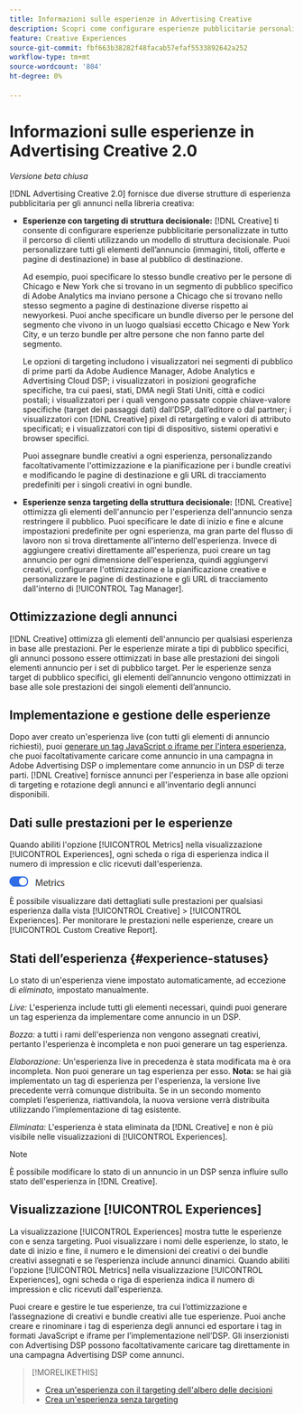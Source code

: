 ```yaml
---
title: Informazioni sulle esperienze in Advertising Creative
description: Scopri come configurare esperienze pubblicitarie personalizzate e ottimizzare gli elementi pubblicitari in base alle prestazioni.
feature: Creative Experiences
source-git-commit: fbf663b38282f48facab57efaf5533892642a252
workflow-type: tm+mt
source-wordcount: '804'
ht-degree: 0%

---
```


# Informazioni sulle esperienze in Advertising Creative 2.0

*Versione beta chiusa*

<!-- Revisit Description metadata -->

<!-- MORE -->

[!DNL Advertising Creative 2.0] fornisce due diverse strutture di esperienza pubblicitaria per gli annunci nella libreria creativa<!-- can use a single library only -->:

* **Esperienze con targeting di struttura decisionale:** [!DNL Creative] ti consente di configurare esperienze pubblicitarie personalizzate in tutto il percorso di clienti utilizzando un modello di struttura decisionale. Puoi personalizzare tutti gli elementi dell’annuncio (immagini, titoli, offerte e pagine di destinazione) in base al pubblico di destinazione.

  Ad esempio, puoi specificare lo stesso bundle creativo per le persone di Chicago e New York che si trovano in un segmento di pubblico specifico di Adobe Analytics ma inviano persone a Chicago che si trovano nello stesso segmento a pagine di destinazione diverse rispetto ai newyorkesi. Puoi anche specificare un bundle diverso per le persone del segmento che vivono in un luogo qualsiasi eccetto Chicago e New York City, e un terzo bundle per altre persone che non fanno parte del segmento.

  Le opzioni di targeting includono i visualizzatori nei segmenti di pubblico di prime parti da Adobe Audience Manager, Adobe Analytics e Advertising Cloud DSP; i visualizzatori in posizioni geografiche specifiche, tra cui paesi, stati, DMA negli Stati Uniti, città e codici postali; i visualizzatori per i quali vengono passate coppie chiave-valore specifiche (target dei passaggi dati) dall’DSP, dall’editore o dal partner; i visualizzatori con [!DNL Creative] pixel di retargeting e valori di attributo specificati; e i visualizzatori con tipi di dispositivo, sistemi operativi e browser specifici.

  Puoi assegnare bundle creativi a ogni esperienza, personalizzando facoltativamente l&#39;ottimizzazione e la pianificazione per i bundle creativi e modificando le pagine di destinazione e gli URL di tracciamento predefiniti<!-- and any flexible attributes --> per i singoli creativi in ogni bundle.

* **Esperienze senza targeting della struttura decisionale:** [!DNL Creative] ottimizza gli elementi dell&#39;annuncio per l&#39;esperienza dell&#39;annuncio senza restringere il pubblico.<!-- For first-party creatives, [!DNL Creative] serves the ads. --> Puoi specificare le date di inizio e fine e alcune impostazioni predefinite per ogni esperienza, ma gran parte del flusso di lavoro non si trova direttamente all&#39;interno dell&#39;esperienza. Invece di aggiungere creativi direttamente all&#39;esperienza, puoi creare un tag annuncio per ogni dimensione dell&#39;esperienza, quindi aggiungervi creativi, configurare l&#39;ottimizzazione e la pianificazione creative e personalizzare le pagine di destinazione e gli URL di tracciamento dall&#39;interno di [!UICONTROL Tag Manager].

## Ottimizzazione degli annunci

<!-- MORE -->
[!DNL Creative] ottimizza gli elementi dell&#39;annuncio per qualsiasi esperienza in base alle prestazioni. Per le esperienze mirate a tipi di pubblico specifici, gli annunci possono essere ottimizzati in base alle prestazioni dei singoli elementi annuncio per i set di pubblico target. Per le esperienze senza target di pubblico specifici, gli elementi dell’annuncio vengono ottimizzati in base alle sole prestazioni dei singoli elementi dell’annuncio.

## Implementazione e gestione delle esperienze

Dopo aver creato un&#39;esperienza live (con tutti gli elementi di annuncio richiesti), puoi [generare un tag JavaScript o iframe per l&#39;intera esperienza](experience-tag-export.md), che puoi facoltativamente caricare come annuncio in una campagna in Adobe Advertising DSP o implementare come annuncio in un DSP di terze parti. [!DNL Creative] fornisce annunci per l&#39;esperienza in base alle opzioni di targeting e rotazione degli annunci e all&#39;inventario degli annunci disponibili.

## Dati sulle prestazioni per le esperienze

Quando abiliti l&#39;opzione [!UICONTROL Metrics] nella visualizzazione [!UICONTROL Experiences], ogni scheda o riga di esperienza indica il numero di impression e clic ricevuti dall&#39;esperienza.

![Opzione metriche](/help/creative/assets/metrics-option.png "Opzione metriche")

<!-- insert screen shot of Metrics option?  If not, then add instructions elsewhere -->

<!-- I don't see this as of 1/9; why only in the table view?   You can also add conversion columns in the table view. -->

È possibile visualizzare dati dettagliati sulle prestazioni per qualsiasi esperienza dalla vista [!UICONTROL Creative] > [!UICONTROL Experiences]. Per monitorare le prestazioni nelle esperienze, creare un [!UICONTROL Custom Creative Report].

<!--
You can [view detailed performance data for any experience](experience-view-report.md) from the Creative > Experiences view. To monitor performance across your experiences, [create custom reports](/help/dsp/reports/report-create.md).
-->

## Stati dell’esperienza {#experience-statuses}

<!-- verify that these are all still the same -->

Lo stato di un&#39;esperienza viene impostato automaticamente, ad eccezione di *eliminato,* impostato manualmente.

*Live:* L&#39;esperienza include tutti gli elementi necessari, quindi puoi generare un tag esperienza da implementare come annuncio in un DSP. <!-- A live experience may be scheduled to start in the future -->

*Bozza:* a tutti i rami dell&#39;esperienza non vengono assegnati creativi, pertanto l&#39;esperienza è incompleta e non puoi generare un tag esperienza.

*Elaborazione:* Un&#39;esperienza live in precedenza è stata modificata ma è ora incompleta. Non puoi generare un tag esperienza per esso. **Nota:** se hai già implementato un tag di esperienza per l&#39;esperienza, la versione live precedente verrà comunque distribuita. Se in un secondo momento completi l’esperienza, riattivandola, la nuova versione verrà distribuita utilizzando l’implementazione di tag esistente.

*Eliminata:* L&#39;esperienza è stata eliminata da [!DNL Creative] e non è più visibile nelle visualizzazioni di [!UICONTROL Experiences].

>[!NOTE]
>
>È possibile modificare lo stato di un annuncio in un DSP senza influire sullo stato dell&#39;esperienza in [!DNL Creative].

## Visualizzazione [!UICONTROL Experiences]

La visualizzazione [!UICONTROL Experiences] mostra tutte le esperienze con e senza targeting. Puoi visualizzare i nomi delle esperienze, lo stato, le date di inizio e fine, il numero e le dimensioni dei creativi o dei bundle creativi assegnati e se l’esperienza include annunci dinamici. Quando abiliti l&#39;opzione [!UICONTROL Metrics] nella visualizzazione [!UICONTROL Experiences], ogni scheda o riga di esperienza indica il numero di impression e clic ricevuti dall&#39;esperienza.

Puoi creare e gestire le tue esperienze, tra cui l’ottimizzazione e l’assegnazione di creativi e bundle creativi alle tue esperienze. Puoi anche creare e rinominare i tag di esperienza degli annunci ed esportare i tag in formati JavaScript e iframe per l’implementazione nell’DSP. Gli inserzionisti con Advertising DSP possono facoltativamente caricare tag direttamente in una campagna Advertising DSP come annunci.

<!--
### Available actions

* [Download data within the view](experience-download-view.md)

        + [Assign and unassign creative bundles to a final node](/help/creative/experiences/experience-assign-creative-bundles.md)
* Experiences with decision tree targeting: [Create](/help/creative/experiences/experience-create-targeting.md) and [edit](/help/creative/experiences/experience-edit-targeting.md) experiences, [assign and unassign creative bundles](/help/creative/experiences/experience-assign-creative-bundles.md), [customize creative optimization and scheduling](/help/creative/experiences/experience-optimization-scheduling-targeting.md), and [customize the tracking URLs for creatives](/help/creative/experiences/experience-tracking-urls-targeting.md)

* Experiences without decision tree targeting: [Create](experience-create-no-targeting.md) and [edit](/help/creative/experiences/experience-edit-no-targeting.md)

* [Clone](experience-clone.md) an experience

* [Preview](experience-preview.md) an experience

* [Share a demo URL](experience-share-demo-url.md) for an experience

* [Export ad tags for an experience](experience-tag-export.md)

* [Delete](experience-delete.md) an experience

-->

<!-- You can add or remove labels for your experiences.-->

<!-- Add links to workflows once they're done -->

>[!MORELIKETHIS]
>
>* [Crea un&#39;esperienza con il targeting dell&#39;albero delle decisioni](experience-create-targeting.md)
>* [Crea un&#39;esperienza senza targeting](experience-create-no-targeting.md)
